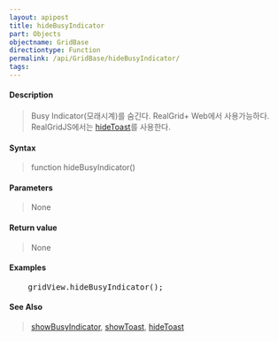 ```yaml
---
layout: apipost
title: hideBusyIndicator
part: Objects
objectname: GridBase
directiontype: Function
permalink: /api/GridBase/hideBusyIndicator/
tags:
---
```



#### Description

> Busy Indicator(모래시계)를 숨긴다. RealGrid+ Web에서 사용가능하다.  
> RealGridJS에서는 [hideToast](/api/GridBase/hideToast)를 사용한다.

#### Syntax

> function hideBusyIndicator()

#### Parameters

> None

#### Return value

> None

#### Examples 

<pre class="prettyprint">
    gridView.hideBusyIndicator();
</pre>

#### See Also
> [showBusyIndicator](/api/GridBase/showBusyIndicator), [showToast](/api/GridBase/showToast), [hideToast](/api/GridBase/hideToast)